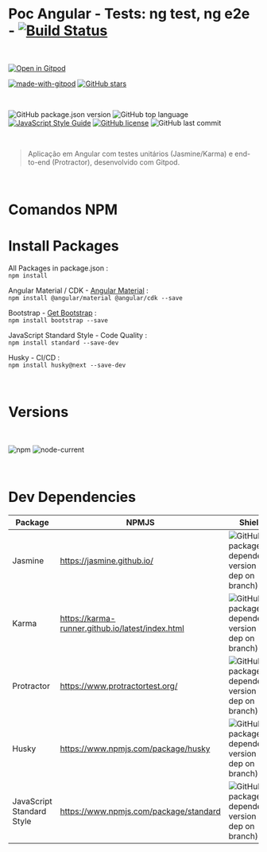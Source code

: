 # Poc Angular - Tests: ng test, ng e2e - [![Build Status][travis-img]][travis-url]

<br>

[![Open in Gitpod][open-gitpod-img]][open-gitpod-url]

[![made-with-gitpod][made-gitpod-img]][made-gitpod-url]
[![GitHub stars][git-starts-img]][git-starts-url]

<br>

![GitHub package.json version][version-img]
![GitHub top language][language-img]
[![JavaScript Style Guide][js-style-guide-img]][js-style-guide-url]
[![GitHub license][license-img]][license-url]
![GitHub last commit][commit-img]

<br>

> Aplicação em Angular com testes unitários (Jasmine/Karma) e end-to-end (Protractor), desenvolvido com Gitpod.

<br>

# Comandos NPM

# Install Packages
All Packages in package.json :<br>
`npm install`

Angular Material / CDK - [Angular Material](https://material.angular.io/) :<br>
`npm install @angular/material @angular/cdk --save`

Bootstrap - [Get Bootstrap](https://getbootstrap.com/docs/4.0/getting-started/introduction/) :<br>
`npm install bootstrap --save`

JavaScript Standard Style - Code Quality :<br>
`npm install standard --save-dev`

Husky - CI/CD :<br>
`npm install husky@next --save-dev`


<br>

# Versions

<br>

![npm][npm-img] ![node-current][node-current-img]

<br>

# Dev Dependencies

| Package | NPMJS | Shields |
| ------ | ------ | ------ |
| Jasmine | https://jasmine.github.io/ | ![GitHub package.json dependency version (dev dep on branch)][jasmine-core-img] |
| Karma | https://karma-runner.github.io/latest/index.html | ![GitHub package.json dependency version (dev dep on branch)][karma-img] |
| Protractor | https://www.protractortest.org/ | ![GitHub package.json dependency version (dev dep on branch)][protractor-img] |
| Husky | https://www.npmjs.com/package/husky | ![GitHub package.json dependency version (dev dep on branch)][husky-img] |
| JavaScript Standard Style | https://www.npmjs.com/package/standard | ![GitHub package.json dependency version (dev dep on branch)][standard-img] |

<!-- Markdown link & images -->

[made-gitpod-img]: https://img.shields.io/badge/Made%20with-Gitpod-1f425f.svg
[made-gitpod-url]: https://gitpod.io/
[git-starts-img]: https://img.shields.io/github/stars/martins86/poc-angular-tests-unit-e2e?style=social&label=Star
[git-starts-url]: https://github.com/martins86/poc-angular-tests-unit-e2e/
[open-gitpod-img]: https://gitpod.io/button/open-in-gitpod.svg
[open-gitpod-url]: https://www.gitpod.io/#https://github.com/martins86/poc-angular-tests-unit-e2e

[version-img]: https://img.shields.io/github/package-json/v/martins86/poc-angular-tests-unit-e2e
[language-img]: https://img.shields.io/github/languages/top/martins86/poc-angular-tests-unit-e2e
[js-style-guide-img]: https://img.shields.io/badge/code_style-standard-brightgreen.svg
[js-style-guide-url]: https://standardjs.com
[license-img]: https://img.shields.io/github/license/martins86/poc-angular-tests-unit-e2e
[license-url]: https://github.com/martins86/poc-angular-tests-unit-e2e/blob/main/LICENSE
[travis-img]: https://travis-ci.com/martins86/poc-angular-tests-unit-e2e.svg?branch=master
[travis-url]: https://travis-ci.com/martins86/poc-angular-tests-unit-e2e
[commit-img]: https://img.shields.io/github/last-commit/martins86/poc-angular-tests-unit-e2e
[npm-img]: https://img.shields.io/npm/v/npm
[node-current-img]: https://img.shields.io/node/v/latest-version

[jasmine-core-img]: https://img.shields.io/github/package-json/dependency-version/martins86/poc-angular-tests-unit-e2e/dev/jasmine-core
[karma-img]: https://img.shields.io/github/package-json/dependency-version/martins86/poc-angular-tests-unit-e2e/dev/karma
[protractor-img]: https://img.shields.io/github/package-json/dependency-version/martins86/poc-angular-tests-unit-e2e/dev/protractor
[husky-img]: https://img.shields.io/github/package-json/dependency-version/martins86/poc-angular-tests-unit-e2e/dev/husky
[standard-img]: https://img.shields.io/github/package-json/dependency-version/martins86/poc-angular-tests-unit-e2e/dev/standard
